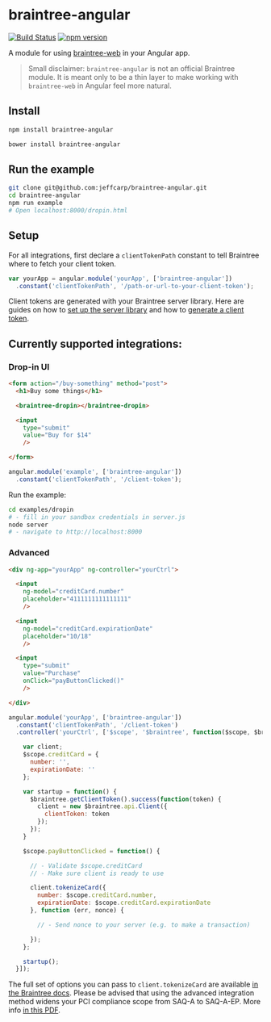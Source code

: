 braintree-angular
=================

[![Build Status](http://img.shields.io/travis/jeffcarp/braintree-angular.svg?style=flat)](https://travis-ci.org/jeffcarp/braintree-angular)
[![npm version](http://img.shields.io/npm/v/braintree-angular.svg?style=flat)](https://www.npmjs.org/package/braintree-angular)


A module for using [braintree-web](https://github.com/braintree/braintree-web) in your Angular app.

> Small disclaimer: `braintree-angular` is not an official Braintree module. It is meant only to be a thin layer to make working with `braintree-web` in Angular feel more natural.

## Install

```bash
npm install braintree-angular
```

```bash
bower install braintree-angular
```

## Run the example

```sh
git clone git@github.com:jeffcarp/braintree-angular.git
cd braintree-angular
npm run example
# Open localhost:8000/dropin.html
```

## Setup

For all integrations, first declare a `clientTokenPath` constant to tell Braintree where to fetch your client token.

```javascript
var yourApp = angular.module('yourApp', ['braintree-angular'])
  .constant('clientTokenPath', '/path-or-url-to-your-client-token');
```

Client tokens are generated with your Braintree server library. Here are guides on how to [set up the server library](https://developers.braintreepayments.com/sdk/server/setup) and how to [generate a client token](https://developers.braintreepayments.com/sdk/overview/generate-client-token).

## Currently supported integrations:

### Drop-in UI

```html
<form action="/buy-something" method="post">
  <h1>Buy some things</h1>

  <braintree-dropin></braintree-dropin>

  <input
    type="submit"
    value="Buy for $14"
    />

</form>
```

```javascript
angular.module('example', ['braintree-angular'])
  .constant('clientTokenPath', '/client-token');
```

Run the example:

```bash
cd examples/dropin
# - fill in your sandbox credentials in server.js
node server
# - navigate to http://localhost:8000
```

### Advanced

```html
<div ng-app="yourApp" ng-controller="yourCtrl">

  <input
    ng-model="creditCard.number"
    placeholder="4111111111111111"
    />

  <input
    ng-model="creditCard.expirationDate"
    placeholder="10/18"
    />

  <input
    type="submit"
    value="Purchase"
    onClick="payButtonClicked()"
    />

</div>
```

```javascript
angular.module('yourApp', ['braintree-angular'])
  .constant('clientTokenPath', '/client-token')
  .controller('yourCtrl', ['$scope', '$braintree', function($scope, $braintree) {

    var client;
    $scope.creditCard = {
      number: '',
      expirationDate: ''
    };

    var startup = function() {
      $braintree.getClientToken().success(function(token) {
        client = new $braintree.api.Client({
          clientToken: token
        });
      });
    }

    $scope.payButtonClicked = function() {

      // - Validate $scope.creditCard
      // - Make sure client is ready to use

      client.tokenizeCard({
        number: $scope.creditCard.number,
        expirationDate: $scope.creditCard.expirationDate
      }, function (err, nonce) {

        // - Send nonce to your server (e.g. to make a transaction)

      });
    };

    startup();
  }]);
```

The full set of options you can pass to `client.tokenizeCard` are available [in the Braintree docs](https://developers.braintreepayments.com/javascript/sdk/client/credit-cards#options). Please be advised that using the advanced integration method widens your PCI compliance scope from SAQ-A to SAQ-A-EP. More info [in this PDF](https://www.pcisecuritystandards.org/documents/Understanding_SAQs_PCI_DSS_v3.pdf).
